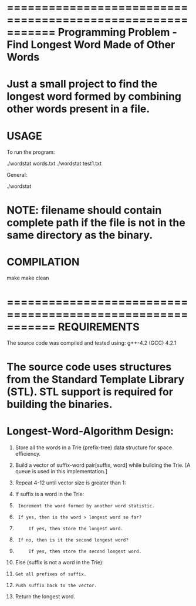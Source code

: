 ===========================================================
Programming Problem - Find Longest Word Made of Other Words
===========================================================
Just a small project to find the longest word formed by
combining other words present in a file.
===========================================================
USAGE
===========================================================
To run the program:

./wordstat words.txt
./wordstat test1.txt

General:

./wordstat <filename>

NOTE: filename should contain complete path if the file
is not in the same directory as the binary.
===========================================================
COMPILATION
===========================================================
make
make clean

===========================================================
REQUIREMENTS
===========================================================
The source code was compiled and tested using: 
g++-4.2 (GCC) 4.2.1

The source code uses structures from the Standard Template
Library (STL). STL support is required for building the
binaries.
===========================================================
Longest-Word-Algorithm Design:
===========================================================

1. Store all the words in a Trie (prefix-tree) data structure
for space efficiency.

2. Build a vector of suffix-word pair[suffix, word] while 
building the Trie. [A queue is used in this implementation.]

3. Repeat 4-12 until vector size is greater than 1:
4.  If suffix is a word in the Trie:
5.		Increment the word formed by another word statistic.		
6.		If yes, then is the word > longest word so far?
7.			If yes, then store the longest word.
8.		If no, then is it the second longest word?
9.			If yes, then store the second longest word.
10.	Else (suffix is not a word in the Trie):
11.		Get all prefixes of suffix.
12.		Push suffix back to the vector. 
13.	Return the longest word.
